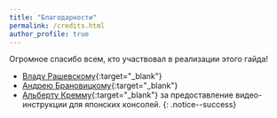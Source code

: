 ```yaml
---
title: "Благодарности"
permalink: /credits.html
author_profile: true
---
```

Огромное спасибо всем, кто участвовал в реализации этого гайда!
- [Владу Рашевскому](https://vk.com/rashevskyv){:target="_blank"}
- [Андрею Брановицкому](https://vk.com/andray1993){:target="_blank"}
- [Альберту Кремму](https://g.holo){:target="_blank"} за предоставление видео-инструкции для японских консолей.
{: .notice--success}




